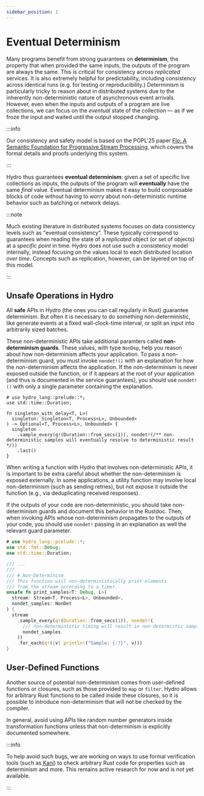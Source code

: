 ```yaml
---
sidebar_position: 1
---
```


# Eventual Determinism
Many programs benefit from strong guarantees on **determinism**, the property that when provided the same inputs, the outputs of the program are always the same. This is critical for consistency across *replicated* services. It is also extremely helpful for predictability, including consistency across identical runs (e.g. for testing or reproducibility.) Determinism is particularly tricky to reason about in distributed systems due to the inherently non-deterministic nature of asynchronous event arrivals. However, even when the inputs and outputs of a program are live collections, we can focus on the _eventual_ state of the collection — as if we froze the input and waited until the output stopped changing.

:::info

Our consistency and safety model is based on the POPL'25 paper [Flo: A Semantic Foundation for Progressive Stream Processing](https://arxiv.org/abs/2411.08274), which covers the formal details and proofs underlying this system.

:::

Hydro thus guarantees **eventual determinism**: given a set of specific live collections as inputs, the outputs of the program will **eventually** have the same _final_ value. Eventual determinism makes it easy to build composable blocks of code without having to worry about non-deterministic runtime behavior such as batching or network delays.

:::note

Much existing literature in distributed systems focuses on data consistency levels such as "eventual consistency". These typically correspond to guarantees when reading the state of a _replicated_ object (or set of objects) at a _specific point_ in time. Hydro does not use such a consistency model internally, instead focusing on the values local to each distributed location _over time_. Concepts such as replication, however, can be layered on top of this model.

:::

## Unsafe Operations in Hydro
All **safe** APIs in Hydro (the ones you can call regularly in Rust) guarantee determinism. But often it is necessary to do something non-deterministic, like generate events at a fixed wall-clock-time interval, or split an input into arbitrarily sized batches.

These non-deterministic APIs take additional paramters called **non-determinism guards**. These values, with type `NonDep`, help you reason about how non-determinism affects your application. To pass a non-determinism guard, you must invoke `nondet!()` with an explanation for how the non-determinism affects the application. If the non-determinism is never exposed outside the function, or if it appears at the root of your application (and thus is documented in the service guarantees), you should use `nondet!()` with only a single parameter containing the explanation.

```rust,no_run
# use hydro_lang::prelude::*;
use std::time::Duration;

fn singleton_with_delay<T, L>(
  singleton: Singleton<T, Process<L>, Unbounded>
) -> Optional<T, Process<L>, Unbounded> {
  singleton
    .sample_every(q!(Duration::from_secs(1)), nondet!(/** non-deterministic samples will eventually resolve to deterministic result */))
    .last()
}
```

When writing a function with Hydro that involves non-deterministic APIs, it is important to be extra careful about whether the non-determinism is exposed externally. In some applications, a utility function may involve local non-determinism (such as sending retries), but not expose it outside the function (e.g., via deduplicating received responses).

If the outputs of your code are non-deterministic, you should take non-determinism guards and document this behavior in the Rustdoc. Then, when invoking APIs whose non-determinism propagates to the outputs of your code, you should use `nondet!` passing in an explanation as well the relevant guard parameter.

```rust
# use hydro_lang::prelude::*;
use std::fmt::Debug;
use std::time::Duration;

/// ...
///
/// # Non-Determinism
/// This function will non-deterministically print elements
/// from the stream according to a timer.
unsafe fn print_samples<T: Debug, L>(
  stream: Stream<T, Process<L>, Unbounded>,
  nondet_samples: NonDet
) {
  stream
    .sample_every(q!(Duration::from_secs(1)), nondet!(
      /// non-deterministic timing will result in non-determistic samples printed
      nondet_samples
    ))
    .for_each(q!(|v| println!("Sample: {:?}", v)))
}
```

## User-Defined Functions
Another source of potential non-determinism comes from user-defined functions or closures, such as those provided to `map` or `filter`. Hydro allows for arbitrary Rust functions to be called inside these closures, so it is possible to introduce non-determinism that will not be checked by the compiler.

In general, avoid using APIs like random number generators inside transformation functions unless that non-determinism is explicitly documented somewhere.

:::info

To help avoid such bugs, we are working on ways to use formal verification tools (such as [Kani](https://model-checking.github.io/kani/)) to check arbitrary Rust code for properties such as determinism and more. This remains active research for now and is not yet available.

:::

